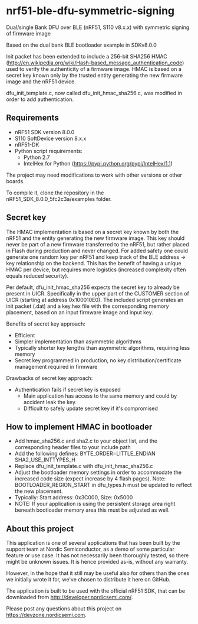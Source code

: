 nrf51-ble-dfu-symmetric-signing
===============================
Dual/single Bank DFU over BLE (nRF51, S110 v8.x.x) with symmetric signing of firmware image

Based on the dual bank BLE bootloader example in SDKv8.0.0

Init packet has been extended to include a 256-bit SHA256 HMAC (http://en.wikipedia.org/wiki/Hash-based_message_authentication_code) used to verify the authenticity of a firmware image.
HMAC is based on a secret key known only by the trusted entity generating the new firmware image and the nRF51 device.

dfu_init_template.c, now called dfu_init_hmac_sha256.c, was modified in order to add authentication.

Requirements
------------
- nRF51 SDK version 8.0.0
- S110 SoftDevice version 8.x.x
- nRF51-DK
- Python script requirements:
  - Python 2.7 
  - IntelHex for Python (https://pypi.python.org/pypi/IntelHex/1.1)

The project may need modifications to work with other versions or other boards. 

To compile it, clone the repository in the nRF51_SDK_8.0.0_5fc2c3a/examples folder.

Secret key
----------
The HMAC implementation is based on a secret key known by both the nRF51 and the entity generating the new firmware image. 
This key should never be part of a new firmware transferred to the nRF51, but rather placed in Flash during production and never changed.
For added safety one could generate one random key per nRF51 and keep track of the BLE address -> key relationship on the backend. 
This has the benefit of having a unique HMAC per device, but requires more logistics (increased complexity often equals reduced security).

Per default, dfu_init_hmac_sha256 expects the secret key  to already be present in UICR. Specifically in the upper part of the CUSTOMER section of UICR (starting at address 0x100010E0).
The included script generates an init packet (.dat) and a key.hex file with the corresponding memory placement, based on an input firmware image and input key.

Benefits of secret key approach:
- Efficient 
- Simpler implementation than asymmetric algorithms
- Typically shorter key lengths than asymmetric algorithms, requiring less memory
- Secret key programmed in production, no key distribution/certificate management required in firmware

Drawbacks of secret key approach:
- Authentication fails if secret key is exposed
  - Main application has access to the same memory and could by accident leak the key.
  - Difficult to safely update secret key if it's compromised  

How to implement HMAC in bootloader
-----------------------------------
- Add hmac_sha256.c and sha2.c to your object list, and the corresponding header files to your include path
- Add the following defines: BYTE_ORDER=LITTLE_ENDIAN SHA2_USE_INTTYPES_H 
- Replace dfu_init_template.c with dfu_init_hmac_sha256.c
- Adjust the bootloader memory settings in order to accommodate the increased code size (expect increase by 4 flash pages). Note: BOOTLOADER_REGION_START in dfu_types.h must be updated to reflect the new placement. 
 - Typically: Start address: 0x3C000, Size: 0x5000
- NOTE: If your application is using the persistent storage area right beneath bootloader memory area this must be adjusted as well. 

About this project
------------------
This application is one of several applications that has been built by the support team at Nordic Semiconductor, as a demo of some particular feature or use case. It has not necessarily been thoroughly tested, so there might be unknown issues. It is hence provided as-is, without any warranty. 

However, in the hope that it still may be useful also for others than the ones we initially wrote it for, we've chosen to distribute it here on GitHub. 

The application is built to be used with the official nRF51 SDK, that can be downloaded from http://developer.nordicsemi.com/.

Please post any questions about this project on https://devzone.nordicsemi.com.
